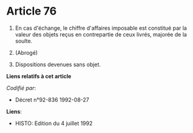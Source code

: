 # Article 76

1. En cas d'échange, le chiffre d'affaires imposable est constitué par la valeur des objets reçus en contrepartie de ceux
livrés, majorée de la soulte.

2. (Abrogé)

3. Dispositions devenues sans objet.

**Liens relatifs à cet article**

_Codifié par_:

  - Décret n°92-836 1992-08-27

**Liens**:

  - HISTO: Edition du 4 juillet 1992
